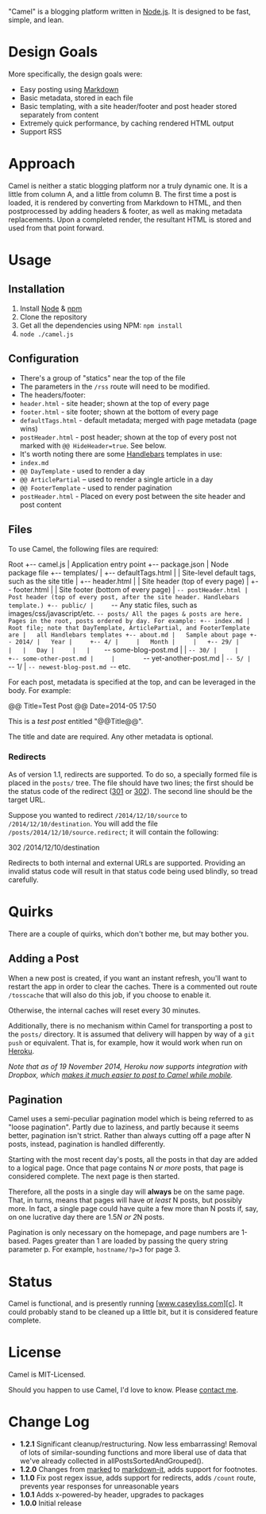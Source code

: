 "Camel" is a blogging platform written in [Node.js][n]. It is designed to be fast, simple, and lean.

[n]: http://nodejs.org/

# Design Goals

More specifically, the design goals were:

* Easy posting using [Markdown][m]
* Basic metadata, stored in each file
* Basic templating, with a site header/footer and post header stored separately from content
* Extremely quick performance, by caching rendered HTML output
* Support RSS

[m]: http://daringfireball.net/projects/markdown

# Approach

Camel is neither a static blogging platform nor a truly dynamic one. It is a little
from column A, and a little from column B. The first time a post is loaded, it is rendered
by converting from Markdown to HTML, and then postprocessed by adding headers & footer, as well
as making metadata replacements. Upon a completed render, the resultant HTML is stored
and used from that point forward.

# Usage

## Installation

1. Install [Node][n] & [npm][npm]
2. Clone the repository
3. Get all the dependencies using NPM: `npm install`
4. `node ./camel.js`

[npm]: https://www.npmjs.org/

## Configuration

* There's a group of "statics" near the top of the file
* The parameters in the `/rss` route will need to be modified.
* The headers/footer:
* `header.html` - site header; shown at the top of every page
* `footer.html` - site footer; shown at the bottom of every page
* `defaultTags.html` - default metadata; merged with page metadata (page wins)
* `postHeader.html` - post header; shown at the top of every post not marked with `@@ HideHeader=true`. See below.
* It's worth noting there are some [Handlebars][hb] templates in use:
* `index.md`
* `@@ DayTemplate` - used to render a day
* `@@ ArticlePartial` – used to render a single article in a day
* `@@ FooterTemplate` - used to render pagination
* `postHeader.html` - Placed on every post between the site header and post content

[hb]: http://handlebarsjs.com/

## Files

To use Camel, the following files are required:

Root
+-- camel.js
|   Application entry point
+-- package.json
|   Node package file
+-- templates/
|     +-- defaultTags.html
|     |   Site-level default tags, such as the site title
|     +-- header.html
|     |   Site header (top of every page)
|     +-- footer.html
|     |   Site footer (bottom of every page)
|     `-- postHeader.html
|         Post header (top of every post, after the site header. Handlebars template.)
+-- public/
|     `-- Any static files, such as images/css/javascript/etc.
`-- posts/
All the pages & posts are here. Pages in the root, posts ordered by day. For example:
+-- index.md
|   Root file; note that DayTemplate, ArticlePartial, and FooterTemplate are
|   all Handlebars templates
+-- about.md
|   Sample about page
+-- 2014/
|   Year
|     +-- 4/
|     |   Month
|     |   +-- 29/
|     |   |   Day
|     |   |    `-- some-blog-post.md
|     |   `-- 30/
|     |        +-- some-other-post.md
|     |        `-- yet-another-post.md
|     `-- 5/
|         `-- 1/
|             `-- newest-blog-post.md
`-- etc.

For each post, metadata is specified at the top, and can be leveraged in the body. For example:

@@ Title=Test Post
@@ Date=2014-05 17:50

This is a *test post* entitled "@@Title@@".

The title and date are required. Any other metadata is optional.

### Redirects

As of version 1.1, redirects are supported. To do so, a specially formed file is placed
in the `posts/` tree. The file should have two lines; the first should be the status code
of the redirect ([301][301] or [302][302]). The second line should be the target URL.

Suppose you wanted to redirect `/2014/12/10/source` to `/2014/12/10/destination`. You will
add the file `/posts/2014/12/10/source.redirect`; it will contain the following:

302
/2014/12/10/destination

Redirects to both internal and external URLs are supported. Providing an invalid status
code will result in that status code being used blindly, so tread carefully.

[301]: http://en.wikipedia.org/wiki/HTTP_301
[302]: http://en.wikipedia.org/wiki/HTTP_302

# Quirks

There are a couple of quirks, which don't bother me, but may bother you.

## Adding a Post

When a new post is created, if you want an instant refresh, you'll want to restart the
app in order to clear the caches. There is a commented out route `/tosscache` that will also
do this job, if you choose to enable it.

Otherwise, the internal caches will reset every 30 minutes.

Additionally, there is no mechanism within Camel for transporting a post to the `posts/`
directory. It is assumed that delivery will happen by way of a `git push` or equivalent.
That is, for example, how it would work when run on [Heroku][h].

*Note that as of 19 November 2014, Heroku now supports integration with Dropbox, which
[makes it much easier to post to Camel while mobile][camelmobile].*

[h]: http://www.heroku.com/
[camelmobile]: http://www.caseyliss.com/2014/11/19/heroku-adds-dropbox-support

## Pagination

Camel uses a semi-peculiar pagination model which is being referred to as "loose pagination".
Partly due to laziness, and partly because it seems better, pagination isn't strict. Rather
than always cutting off a page after N posts, instead, pagination is handled differently.

Starting with the most recent day's posts, all the posts in that day are added to a logical
page. Once that page contains N *or more* posts, that page is considered complete. The next
page is then started.

Therefore, all the posts in a single day will __always__ be on the same page. That, in turns, means
that pages will have *at least* N posts, but possibly more. In fact, a single page could have
quite a few more than N posts if, say, on one lucrative day there are 1.5*N or 2*N posts.

Pagination is only necessary on the homepage, and page numbers are 1-based. Pages greater than
1 are loaded by passing the query string parameter p. For example, `hostname/?p=3` for page 3.

# Status

Camel is functional, and is presently running [www.caseyliss.com][c]. It could probably stand
to be cleaned up a little bit, but it is considered feature complete.

[c]: http://www.caseyliss.com/

# License

Camel is MIT-Licensed.

Should you happen to use Camel, I'd love to know. Please [contact me][co].

[co]: http://www.caseyliss.com/contact

# Change Log

* __1.2.1__ Significant cleanup/restructuring. Now less embarrassing! Removal of lots of
similar-sounding functions and more liberal use of data that we've already collected in
allPostsSortedAndGrouped().
* __1.2.0__ Changes from [marked](https://github.com/chjj/marked) to
[markdown-it](https://github.com/markdown-it/markdown-it), adds support for footnotes.
* __1.1.0__ Fix post regex issue, adds support for redirects, adds `/count` route,
prevents year responses for unreasonable years
* __1.0.1__ Adds x-powered-by header, upgrades to packages
* __1.0.0__ Initial release
